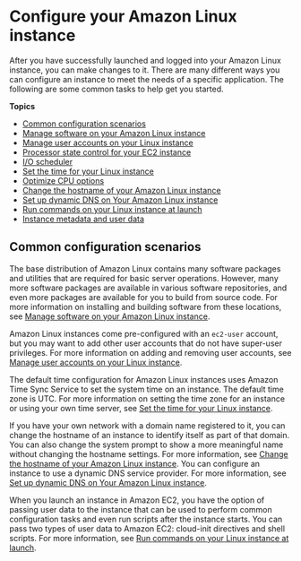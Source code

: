 # Configure your Amazon Linux instance<a name="Configure_Instance"></a>

After you have successfully launched and logged into your Amazon Linux instance, you can make changes to it\. There are many different ways you can configure an instance to meet the needs of a specific application\. The following are some common tasks to help get you started\.

**Topics**
+ [Common configuration scenarios](#configuration-scenarios)
+ [Manage software on your Amazon Linux instance](managing-software.md)
+ [Manage user accounts on your Linux instance](managing-users.md)
+ [Processor state control for your EC2 instance](processor_state_control.md)
+ [I/O scheduler](io-scheduler.md)
+ [Set the time for your Linux instance](set-time.md)
+ [Optimize CPU options](instance-optimize-cpu.md)
+ [Change the hostname of your Amazon Linux instance](set-hostname.md)
+ [Set up dynamic DNS on Your Amazon Linux instance](dynamic-dns.md)
+ [Run commands on your Linux instance at launch](user-data.md)
+ [Instance metadata and user data](ec2-instance-metadata.md)

## Common configuration scenarios<a name="configuration-scenarios"></a>

The base distribution of Amazon Linux contains many software packages and utilities that are required for basic server operations\. However, many more software packages are available in various software repositories, and even more packages are available for you to build from source code\. For more information on installing and building software from these locations, see [Manage software on your Amazon Linux instance](managing-software.md)\.

Amazon Linux instances come pre\-configured with an `ec2-user` account, but you may want to add other user accounts that do not have super\-user privileges\. For more information on adding and removing user accounts, see [Manage user accounts on your Linux instance](managing-users.md)\.

The default time configuration for Amazon Linux instances uses Amazon Time Sync Service to set the system time on an instance\. The default time zone is UTC\. For more information on setting the time zone for an instance or using your own time server, see [Set the time for your Linux instance](set-time.md)\.

If you have your own network with a domain name registered to it, you can change the hostname of an instance to identify itself as part of that domain\. You can also change the system prompt to show a more meaningful name without changing the hostname settings\. For more information, see [Change the hostname of your Amazon Linux instance](set-hostname.md)\. You can configure an instance to use a dynamic DNS service provider\. For more information, see [Set up dynamic DNS on Your Amazon Linux instance](dynamic-dns.md)\.

When you launch an instance in Amazon EC2, you have the option of passing user data to the instance that can be used to perform common configuration tasks and even run scripts after the instance starts\. You can pass two types of user data to Amazon EC2: cloud\-init directives and shell scripts\. For more information, see [Run commands on your Linux instance at launch](user-data.md)\.